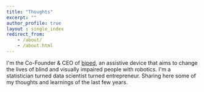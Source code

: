 ```yaml
---
title: "Thoughts"
excerpt: ""
author_profile: true
layout : single_index
redirect_from: 
    - /about/
    - /about.html
---
```


I'm the Co-Founder & CEO of [biped](https://biped.ai/), an assistive device that aims to change the lives of blind and visually impaired people with robotics. I'm a statistician turned data scientist turned entrepreneur. Sharing here some of my thoughts and learnings of the last few years.

